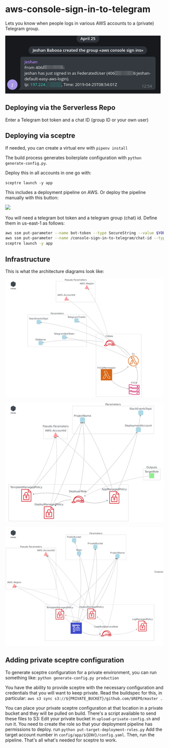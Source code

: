 # aws-console-sign-in-to-telegram

Lets you know when people logs in various AWS accounts to a (private) Telegram group.

![Demo](https://raw.githubusercontent.com/jeshan/aws-console-sign-in-to-telegram/master/screenshot.png)


## Deploying via the Serverless Repo
Enter a Telegram bot token and a chat ID (group ID or your own user)

## Deploying via sceptre

If needed, you can create a virtual env with `pipenv install`

The build process generates boilerplate configuration with `python generate-config.py`.

Deploy this in all accounts in one go with:

`sceptre launch -y app`

This includes a deployment pipeline on AWS. Or deploy the pipeline manually with this button: 

<a href="https://console.aws.amazon.com/cloudformation/home?region=us-east-1#/stacks/new?stackName=aws-console-sign-in-to-telegram-deployment-pipeline&templateURL=https://s3.amazonaws.com/jeshan-oss-public-files/aws-console-sign-in-to-telegram-deployment-pipeline-template.yaml">
<img src="https://s3.amazonaws.com/cloudformation-examples/cloudformation-launch-stack.png"/>
</a>


You will need a telegram bot token and a telegram group (chat) id. Define them in us-east-1 as follows:

```bash
aws ssm put-parameter --name bot-token --type SecureString --value $YOUR_TOKEN --region us-east-1 
aws ssm put-parameter --name /console-sign-in-to-telegram/chat-id --type String --value $YOUR_CHAT_ID --region us-east-1
sceptre launch -y app
``` 

## Infrastructure
This is what the architecture diagrams look like:

![](/diagram-app.png)

![](/diagram-base.png)

![](/diagram-deployment.png)

## Adding private sceptre configuration
To generate sceptre configuration for a private environment, you can run something like:
`python generate-config.py production`

You have the ability to provide sceptre with the necessary configuration and credentials that you will want to keep private.
Read the buildspec for this, in particular:
`aws s3 sync s3://${PRIVATE_BUCKET}/github.com/$REPO/master .`


You can place your private sceptre configuration at that location in a private bucket and they will be pulled on build.
There's a script available to send these files to S3: Edit your private bucket in `upload-private-config.sh` and run it.
You need to create the role so that your deployment pipeline has permissions to deploy. run `python put-target-deployment-roles.py`
Add the target account number in `config/app/${ENV}/config.yaml`.
Then, run the pipeline. That's all what's needed for sceptre to work.
